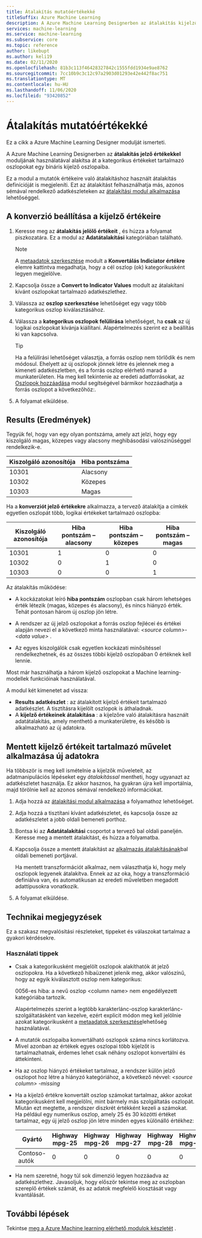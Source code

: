 ```yaml
---
title: Átalakítás mutatóértékekké
titleSuffix: Azure Machine Learning
description: A Azure Machine Learning Designerben az átalakítás kijelzői értékeit tartalmazó modul használatával alakítsa át a kategorikus oszlopokat bináris kijelzős oszlopokba.
services: machine-learning
ms.service: machine-learning
ms.subservice: core
ms.topic: reference
author: likebupt
ms.author: keli19
ms.date: 02/11/2020
ms.openlocfilehash: 81b3c113f46428327842c1555fdd1934e9ae8762
ms.sourcegitcommit: 7cc10b9c3c12c97a2903d01293e42e442f8ac751
ms.translationtype: MT
ms.contentlocale: hu-HU
ms.lasthandoff: 11/06/2020
ms.locfileid: "93420852"
---
```

# <a name="convert-to-indicator-values"></a>Átalakítás mutatóértékekké
Ez a cikk a Azure Machine Learning Designer modulját ismerteti.

A Azure Machine Learning Designerben az **átalakítás jelző értékekkel** moduljának használatával alakítsa át a kategorikus értékeket tartalmazó oszlopokat egy bináris kijelző oszlopaiba.  

Ez a modul a mutatók értékeire való átalakításhoz használt átalakítás definícióját is megjeleníti. Ezt az átalakítást felhasználhatja más, azonos sémával rendelkező adatkészleteken az [átalakítási modul alkalmazása](apply-transformation.md) lehetőséggel.

## <a name="how-to-configure-convert-to-indicator-values"></a>A konverzió beállítása a kijelző értékeire

1.  Keresse meg az **átalakítás jelölő értékeit** , és húzza a folyamat piszkozatára. Ez a modul az **Adatátalakítási** kategóriában található.
    > [!NOTE]
    > A [metaadatok szerkesztése](edit-metadata.md) modult a **Konvertálás Indiciator értékre** elemre kattintva megadhatja, hogy a cél oszlop (ok) kategorikusként legyen megjelölve.

1. Kapcsolja össze a **Convert to Indicator Values** modult az átalakítani kívánt oszlopokat tartalmazó adatkészlethez. 

1. Válassza az **oszlop szerkesztése** lehetőséget egy vagy több kategorikus oszlop kiválasztásához.

1. Válassza a **kategorikus oszlopok felülírása** lehetőséget, ha **csak** az új logikai oszlopokat kívánja kiállítani. Alapértelmezés szerint ez a beállítás ki van kapcsolva.
    

    > [!TIP]
    >  Ha a felülírási lehetőséget választja, a forrás oszlop nem törlődik és nem módosul. Ehelyett az új oszlopok jönnek létre és jelennek meg a kimeneti adatkészletben, és a forrás oszlop elérhető marad a munkaterületen. Ha meg kell tekintenie az eredeti adatforrásokat, az [Oszlopok hozzáadása](add-columns.md) modul segítségével bármikor hozzáadhatja a forrás oszlopot a következőhöz:.

1. A folyamat elküldése.

## <a name="results"></a>Results (Eredmények)

Tegyük fel, hogy van egy olyan pontszáma, amely azt jelzi, hogy egy kiszolgáló magas, közepes vagy alacsony meghibásodási valószínűséggel rendelkezik-e.  

| Kiszolgáló azonosítója | Hiba pontszáma |
| --------- | ------------- |
| 10301     | Alacsony           |
| 10302     | Közepes        |
| 10303     | Magas          |

Ha a **konverziót jelző értékekre** alkalmazza, a tervező átalakítja a címkék egyetlen oszlopát több, logikai értékeket tartalmazó oszlopba:  

| Kiszolgáló azonosítója | Hiba pontszám – alacsony | Hiba pontszám – közepes | Hiba pontszám – magas |
| --------- | ------------------- | ---------------------- | -------------------- |
| 10301     | 1                   | 0                      | 0                    |
| 10302     | 0                   | 1                      | 0                    |
| 10303     | 0                   | 0                      | 1                    |

Az átalakítás működése:  

-   A kockázatokat leíró **hiba pontszám** oszlopban csak három lehetséges érték létezik (magas, közepes és alacsony), és nincs hiányzó érték. Tehát pontosan három új oszlop jön létre.  

-   A rendszer az új jelző oszlopokat a forrás oszlop fejlécei és értékei alapján nevezi el a következő minta használatával: *\<source column>- \<data value>* .  

-   Az egyes kiszolgálók csak egyetlen kockázati minősítéssel rendelkezhetnek, és az összes többi kijelző oszlopában 0 értéknek kell lennie.  

Most már használhatja a három kijelző oszlopokat a Machine learning-modellek funkcióinak használatával.

A modul két kimenetet ad vissza:

- **Results adatkészlet** : az átalakított kijelző értékeit tartalmazó adatkészlet. A tisztításra kijelölt oszlopok is áthaladnak.
- A **kijelző értékeinek átalakítása** : a kijelzőre való átalakításra használt adatátalakítás, amely menthető a munkaterületre, és később is alkalmazható az új adatokra.

## <a name="apply-a-saved-indicator-values-operation-to-new-data"></a>Mentett kijelző értékeit tartalmazó művelet alkalmazása új adatokra

Ha többször is meg kell ismételnie a kijelzők műveleteit, az adatmanipulációs lépéseket egy *átalakítással* mentheti, hogy ugyanazt az adatkészletet használja. Ez akkor hasznos, ha gyakran újra kell importálnia, majd törölnie kell az azonos sémával rendelkező információkat.

1. Adja hozzá az [átalakítási modul alkalmazása](apply-transformation.md) a folyamathoz lehetőséget.

1. Adja hozzá a tisztítani kívánt adatkészletet, és kapcsolja össze az adatkészletet a jobb oldali bemeneti porthoz.

1. Bontsa ki az **Adatátalakítási** csoportot a tervező bal oldali paneljén. Keresse meg a mentett átalakítást, és húzza a folyamatba.

1. Kapcsolja össze a mentett átalakítást az [alkalmazás átalakításának](apply-transformation.md)bal oldali bemeneti portjával.

   Ha mentett transzformációt alkalmaz, nem választhatja ki, hogy mely oszlopok legyenek átalakítva. Ennek az az oka, hogy a transzformáció definiálva van, és automatikusan az eredeti műveletben megadott adattípusokra vonatkozik.

1. A folyamat elküldése.
 
## <a name="technical-notes"></a>Technikai megjegyzések  

Ez a szakasz megvalósítási részleteket, tippeket és válaszokat tartalmaz a gyakori kérdésekre.

### <a name="usage-tips"></a>Használati tippek

-   Csak a kategorikusként megjelölt oszlopok alakíthatók át jelző oszlopokra. Ha a következő hibaüzenet jelenik meg, akkor valószínű, hogy az egyik kiválasztott oszlop nem kategorikus:  

     0056-es hiba: a nevű oszlop  \<column name> nem engedélyezett kategóriába tartozik.  

     Alapértelmezés szerint a legtöbb karakterlánc-oszlop karakterlánc-szolgáltatásként van kezelve, ezért explicit módon meg kell jelölnie azokat kategorikusként a [metaadatok szerkesztése](edit-metadata.md)lehetőség használatával.  

-   A mutatók oszlopaiba konvertálható oszlopok száma nincs korlátozva. Mivel azonban az értékek egyes oszlopai több kijelzőt is tartalmazhatnak, érdemes lehet csak néhány oszlopot konvertálni és áttekinteni.  

-   Ha az oszlop hiányzó értékeket tartalmaz, a rendszer külön jelző oszlopot hoz létre a hiányzó kategóriához, a következő névvel: *\<source column> -missing*  

-   Ha a kijelző értékre konvertált oszlop számokat tartalmaz, akkor azokat kategorikusként kell megjelölni, mint bármely más szolgáltatás oszlopát. Miután ezt megtette, a rendszer diszkrét értékként kezeli a számokat. Ha például egy numerikus oszlop, amely 25 és 30 közötti értéket tartalmaz, egy új jelző oszlop jön létre minden egyes különálló értékhez:  

    | Gyártó       | Highway mpg-25 | Highway mpg-26 | Highway mpg-27 | Highway mpg-28 | Highway mpg-29 | Highway mpg-30 |
    | ---------- | --------------- | --------------- | --------------- | --------------- | --------------- | --------------- |
    | Contoso-autók | 0               | 0               | 0               | 0               | 0               | 1               |

- Ha nem szeretné, hogy túl sok dimenzió legyen hozzáadva az adatkészlethez. Javasoljuk, hogy először tekintse meg az oszlopban szereplő értékek számát, és az adatok megfelelő kiosztását vagy kvantálását.  


## <a name="next-steps"></a>További lépések

Tekintse [meg a Azure Machine learning elérhető modulok készletét](module-reference.md) . 
